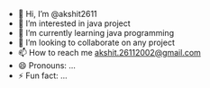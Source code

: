 - 👋 Hi, I’m @akshit2611
- 👀 I’m interested in java project
- 🌱 I’m currently learning java programming
- 💞️ I’m looking to collaborate on any project 
- 📫 How to reach me akshit.26112002@gmail.com
- 😄 Pronouns: ...
- ⚡ Fun fact: ...

<!---
akshit2611/akshit2611 is a ✨ special ✨ repository because its `README.md` (this file) appears on your GitHub profile.
You can click the Preview link to take a look at your changes.
--->
